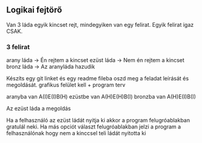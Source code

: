 ## Logikai fejtörő
Van 3 láda egyik kincset rejt, mindegyiken van egy felirat. Egyik felirat igaz CSAK.

### 3 felirat
arany láda -> Én rejtem a kincset
ezüst láda -> Nem én rejtem a kincset
bronz láda -> Az aranyláda hazudik

Készíts egy git linket és egy readme fileba oszd meg a feladat leírását és megoldását.
grafikus felület kell + program terv


aranyba van A(I)E(I)B(H)
ezüstbe van A(H)E(H)B(I)
bronzba van A(H)E(I)B(I)

Az ezüst láda a megoldás

Ha a felhasználó az ezüst ládát nyitja ki akkor a program felugróablakban gratulál neki.
Ha más opciót választ felugróablakban jelzi a program a felhasználónak hogy nem a kinccsel teli ládát nyitotta ki
